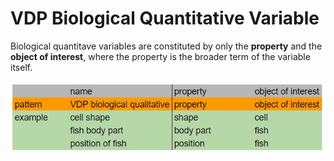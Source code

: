 # VDP Biological Quantitative Variable

Biological quantitave variables are constituted by only the **property** and the **object of interest**, where the property is the broader term of the variable itself.

![biological](gfx/biological.JPG)

